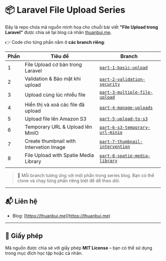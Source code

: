 # 📦 Laravel File Upload Series

Đây là repo chứa mã nguồn minh hoạ cho chuỗi bài viết **"File Upload trong Laravel"** được chia sẻ tại blog cá nhân [thuanbui.me](https://thuanbui.me).

👉 Code cho từng phần nằm ở **các branch riêng**:

| Phần | Tiêu đề                                | Branch                                                                                                              |
| ---- | -------------------------------------  | ------------------------------------------------------------------------------------------------------------------- |
| 1    | File Upload cơ bản trong Laravel       | [`part-1-basic-upload`](https://github.com/10h30/laravel-file-upload-series/tree/part-1-basic-upload)               |
| 2    | Validation & Bảo mật khi upload        | [`part-2-validation-security`](https://github.com/10h30/laravel-file-upload-series/tree/part-2-validation-security) |
| 3    | Upload cùng lúc nhiều file             | [`part-3-multiple-file-upload`](https://github.com/10h30/laravel-file-upload-series/tree/part-3-multiple-file-upload) |
| 4    | Hiển thị và xoá các file đã upload     | [`part-4-manage-uploads`](https://github.com/10h30/laravel-file-upload-series/tree/part-4-manage-uploads) |
| 5    | Upload file lên Amazon S3              | [`part-5-upload-to-s3`](https://github.com/10h30/laravel-file-upload-series/tree/part-5-upload-to-s3) |
| 6    | Temporary URL & Upload lên MinIO       | [`part-6-s3-temporary-url-minio`](https://github.com/10h30/laravel-file-upload-series/tree/part-6-s3-temporary-url-minio) |
| 7    | Create thumbnail with Intervetion Image   | [`part-7-thumbnail-intervention`](https://github.com/10h30/laravel-file-upload-series/tree/part-7-thumbnail-intervention) |
| 8    | File Upload with Spatie Media Library   | [`part-8-spatie-media-library`](https://github.com/10h30/laravel-file-upload-series/tree/part-8-spatie-media-library) |
|      |


> 📖 Mỗi branch tương ứng với một phần trong series blog. Bạn có thể clone và chạy từng phần riêng biệt để dễ theo dõi.

---

## 📬 Liên hệ

- Blog: [https://thuanbui.me](https://thuanbui.me)
---

## 🪪 Giấy phép

Mã nguồn được chia sẻ với giấy phép **MIT License** – bạn có thể sử dụng trong mục đích học tập hoặc cá nhân.

